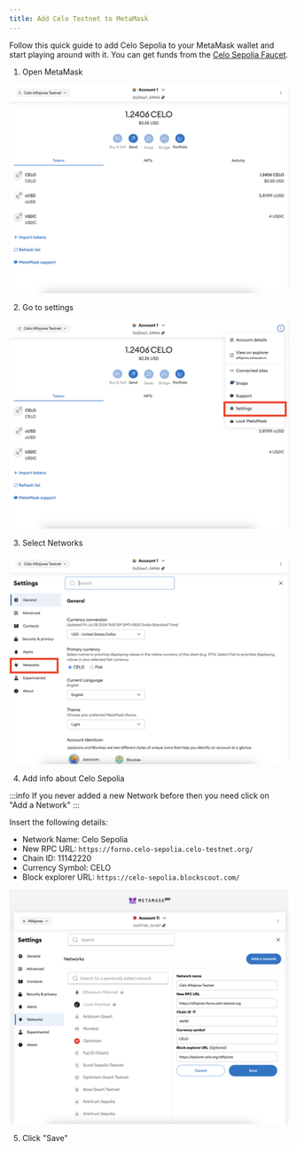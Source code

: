 ```yaml
---
title: Add Celo Testnet to MetaMask
---
```


Follow this quick guide to add Celo Sepolia to your MetaMask wallet and start playing around with it. You can get funds from the [Celo Sepolia Faucet](https://faucet.celo.org/celo-sepolia).

1. Open MetaMask

![](/img/build/add-celo-testnet-to-metamask/1.png)

2. Go to settings

![](/img/build/add-celo-testnet-to-metamask/2.png)

3. Select Networks

![](/img/build/add-celo-testnet-to-metamask/3.png)

4. Add info about Celo Sepolia

:::info
If you never added a new Network before then you need click on "Add a Network"
:::

Insert the following details:

- Network Name: Celo Sepolia
- New RPC URL: `https://forno.celo-sepolia.celo-testnet.org/`
- Chain ID: 11142220
- Currency Symbol: CELO
- Block explorer URL: `https://celo-sepolia.blockscout.com/`

![](/img/build/add-celo-testnet-to-metamask/4.png)

5. Click "Save"
